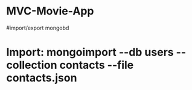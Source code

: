 # MVC-Movie-App


#import/export mongobd

# Import: mongoimport --db users --collection contacts --file contacts.json